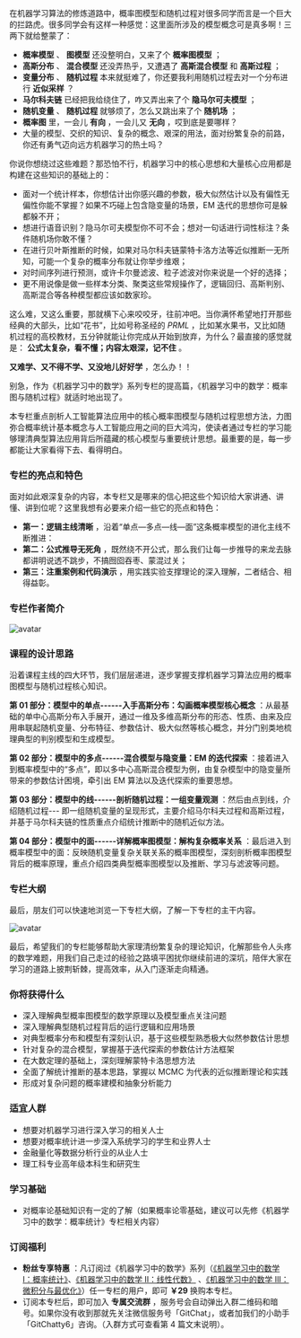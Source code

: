 在机器学习算法的修炼道路中，概率图模型和随机过程对很多同学而言是一个巨大的拦路虎。很多同学会有这样一种感觉：这里面所涉及的模型概念可是真多啊！三两下就给整蒙了：

  * **概率模型** 、 **图模型** 还没整明白，又来了个 **概率图模型** ；
  * **高斯分布** 、 **混合模型** 还没弄热乎，又遭遇了 **高斯混合模型** 和 **高斯过程** ；
  * **变量分布** 、 **随机过程** 本来就挺难了，你还要我利用随机过程去对一个分布进行 **近似采样** ？
  * **马尔科夫链** 已经把我给绕住了，咋又弄出来了个 **隐马尔可夫模型** ；
  * **随机变量** 、 **随机过程** 就够烦了，怎么又跳出来了个 **随机场** ；
  * **概率图** 里，一会儿 **有向** ，一会儿又 **无向** ，哎到底是要哪样？
  * 大量的模型、交织的知识、复杂的概念、艰深的用法，面对纷繁复杂的前路，你还有勇气迈向远方机器学习的热土吗？

你说你想绕过这些难题？那恐怕不行，机器学习中的核心思想和大量核心应用都是构建在这些知识的基础上的：

  * 面对一个统计样本，你想估计出你感兴趣的参数，极大似然估计以及有偏性无偏性你能不掌握？如果不巧碰上包含隐变量的场景，EM 迭代的思想你可是躲都躲不开；
  * 想进行语音识别？隐马尔可夫模型你不可不会；想对一句话进行词性标注？条件随机场你敢不懂？
  * 在进行贝叶斯推断的时候，如果对马尔科夫链蒙特卡洛方法等近似推断一无所知，可能一个复杂的概率分布就让你举步维艰；
  * 对时间序列进行预测，或许卡尔曼滤波、粒子滤波对你来说是一个好的选择；
  * 更不用说像是做一些样本分类、聚类这些常规操作了，逻辑回归、高斯判别、高斯混合等各种模型都应该如数家珍。

这么难，又这么重要，那就横下心来咬咬牙，往前冲吧。当你满怀希望地打开那些经典的大部头，比如“花书”，比如号称圣经的 _PRML_
，比如某水果书，又比如随机过程的高校教材，五分钟就能让你完成从开始到放弃，为什么？最直接的感觉就是： **公式太复杂，看不懂；内容太艰深，记不住** 。

**又难学、又不得不学、又没地儿好好学** ，怎么办！！

别急，作为《机器学习中的数学》系列专栏的提高篇，《机器学习中的数学：概率图与随机过程》就适时地出现了。

本专栏重点剖析人工智能算法应用中的核心概率图模型与随机过程思想方法，力图弥合概率统计基本概念与人工智能应用之间的巨大鸿沟，使读者通过专栏的学习能够理清典型算法应用背后所蕴藏的核心模型与重要统计思想。最重要的是，每一步都能让大家看得下去、看得明白。

### 专栏的亮点和特色

面对如此艰深复杂的内容，本专栏又是哪来的信心把这些个知识给大家讲通、讲懂、讲到位呢？这里我想有必要来介绍一些它的亮点和特色：

  * **第一：逻辑主线清晰** ，沿着“单点—多点—线—面”这条概率模型的进化主线不断推进：
  * **第二：公式推导无死角** ，既然绕不开公式，那么我们让每一步推导的来龙去脉都讲明说透不跳步，不搞囫囵吞枣、蒙混过关；
  * **第三：注重案例和代码演示** ，用实践实验支撑理论的深入理解，二者结合、相得益彰。

### 专栏作者简介

![avatar](https://images.gitbook.cn/FiaGJUHIGAL5naKiCLVzvrxxEWtA)

### 课程的设计思路

沿着课程主线的四大环节，我们层层递进，逐步掌握支撑机器学习算法应用的概率图模型与随机过程核心知识。

**第 01 部分：模型中的单点------入手高斯分布：勾画概率模型核心概念**
：从最基础的单中心高斯分布入手展开，通过一维及多维高斯分布的形态、性质、由来及应用串联起随机变量、分布特征、参数估计、极大似然等核心概念，并分门别类地梳理典型的判别模型和生成模型。

**第 02 部分：模型中的多点------混合模型与隐变量：EM 的迭代探索**
：接着进入到概率模型中的“多点”，即以多中心高斯混合模型为例，由复杂模型中的隐变量所带来的参数估计困境，牵引出 EM 算法以及迭代探索的重要思想。

**第 03 部分：模型中的线------剖析随机过程：一组变量观测** ：然后由点到线，介绍随机过程---
即一组随机变量的呈现形式，主要介绍马尔科夫过程和高斯过程，并基于马尔科夫链的性质重点介绍统计推断中的随机近似方法。

**第 04 部分：模型中的面------详解概率图模型：解构复杂概率关系**
：最后进入到概率模型中的面：反映随机变量复杂关联关系的概率图模型，深刻剖析概率图模型背后的概率原理，重点介绍四类典型概率图模型以及推断、学习与滤波等问题。

### 专栏大纲

最后，朋友们可以快速地浏览一下专栏大纲，了解一下专栏的主干内容。

![avatar](https://images.gitbook.cn/FupTgr3PdYIjwS5Ex_KV2n51UOp1)

最后，希望我们的专栏能够帮助大家理清纷繁复杂的理论知识，化解那些令人头疼的数学难题，用我们自己走过的经验之路填平困扰你继续前进的深坑，陪伴大家在学习的道路上披荆斩棘，提高效率，从入门逐渐走向精通。

### 你将获得什么

  * 深入理解典型概率图模型的数学原理以及模型重点关注问题
  * 深入理解典型随机过程背后的运行逻辑和应用场景
  * 对典型概率分布和模型有深刻认识，基于这些模型熟悉极大似然参数估计思想
  * 针对复杂的混合模型，掌握基于迭代探索的参数估计方法框架
  * 在大数定理的基础上，深刻理解蒙特卡洛思想方法
  * 全面了解统计推断的基本思路，掌握以 MCMC 为代表的近似推断理论和实践
  * 形成对复杂问题的概率建模和抽象分析能力

### 适宜人群

  * 想要对机器学习进行深入学习的相关人士
  * 想要对概率统计进一步深入系统学习的学生和业界人士
  * 金融量化等数据分析行业的从业人士
  * 理工科专业高年级本科生和研究生

### 学习基础

  * 对概率论基础知识有一定的了解（如果概率论零基础，建议可以先修《机器学习中的数学：概率统计》专栏相关内容）

### 订阅福利

  * **粉丝专享特惠** ：凡订阅过《机器学习中的数学》系列（[《机器学习中的数学 I：概率统计》](https://gitbook.cn/gitchat/column/5d9efd3feb954a204f3ab13d)、[《机器学习中的数学 II：线性代数》](https://gitbook.cn/gitchat/column/5dc3d651e740be5a007389fd) 、[《机器学习中的数学 III：微积分与最优化》](https://gitbook.cn/gitchat/column/5ddcf0b079b8c11c31370e76)）任一专栏的用户，即可 **￥29** 换购本专栏。
  * 订阅本专栏后，即可加入 **专属交流群** ，服务号会自动弹出入群二维码和暗号。如果你没有收到那就先关注微信服务号「GitChat」，或者加我们的小助手「GitChatty6」咨询。（入群方式可查看第 4 篇文末说明）。


